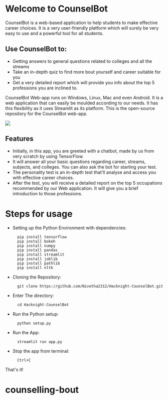 # Welcome to CounselBot
CounselBot is a web-based application to help students to make effective career choices.
It is a very user-friendly platform which will surely be very easy to use and a powerful tool for all students.
## Use CounselBot to:
- Getting answers to general questions related to colleges and all the streams
- Take an in-depth quiz to find more bout yourself and career suitable for you
- Get a very detailed report which will provide you info about the top 5 professions you are inclined to.

CounselBot Web-app runs on Windows, Linux, Mac and even Android. It is a web application that can easily be moulded according to our needs. It has this flexibility as it uses Streamlit as its platform.
This is the open-source repository for the CounselBot web-app. 

![](img/21.png)

## Features
- Initially, in this app, you are greeted with a chatbot, made by us from very scratch by using TensorFlow.
- It will answer all your basic questions regarding career, streams, subjects, and colleges. You can also ask the bot for starting your test.
- The personality test is an in-depth test that’ll analyse and access you with effective career choices.
- After the test, you will receive a detailed report on the top 5 occupations recommended by our Web application. It will give you a brief introduction to those professions. 

# Steps for usage
- Setting up the Python Environment with dependencies:

        pip install tensorflow
        pip install bokeh
        pip install numpy
        pip install pandas
        pip install streamlit
        pip install joblib
        pip install pathlib
        pip install nltk

- Cloning the Repository: 

        git clone https://github.com/Nivetha2312/Hacknight-CounselBot.git
- Enter The directory: 

        cd Hacknight-CounselBot
- Run the Python setup:
        
        python setup.py
- Run the App:

        streamlit run app.py
- Stop the app from terminal:

        Ctrl+C

That's it!
# counselling-bout
